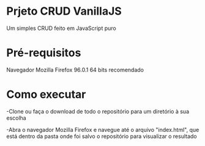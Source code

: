 # Prjeto CRUD VanillaJS
Um simples CRUD feito em JavaScript puro

# Pré-requisitos

Navegador Mozilla Firefox 96.0.1 64 bits recomendado

# Como executar

-Clone ou faça o download de todo o repositório para um diretório à sua escolha

-Abra o navegador Mozilla Firefox e navegue até o arquivo "index.html", que está dentro da pasta onde foi salvo o
repositório para visualizar o resultado
